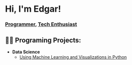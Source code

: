 <h1>Hi, I'm Edgar!<br/></h1>
  <h3><a href="https://github.com/evive312">Programmer</a>,
  <a href="https://www.linkedin.com/in/edgarv312/">Tech Enthusiast</a>
  </h3>

  <h2>👨‍💻 Programing Projects:</h2>
  
  - <b>Data Science</b>
    -  [Using Machine Learning and Visualizations in Python](https://github.com/evive312)



<!--
**evive312/evive312** is a ✨ _special_ ✨ repository because its `README.md` (this file) appears on your GitHub profile.

Here are some ideas to get you started:

- 🔭 I’m currently working on ...
- 🌱 I’m currently learning ...
- 👯 I’m looking to collaborate on ...
- 🤔 I’m looking for help with ...
- 💬 Ask me about ...
- 📫 How to reach me: ...
- 😄 Pronouns: ...
- ⚡ Fun fact: ...
-->
